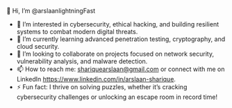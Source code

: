 👋 Hi, I’m @arslaanlightningFast  
- 👀 I’m interested in cybersecurity, ethical hacking, and building resilient systems to combat modern digital threats.  
- 🌱 I’m currently learning advanced penetration testing, cryptography, and cloud security.  
- 💞️ I’m looking to collaborate on projects focused on network security, vulnerability analysis, and malware detection.  
- 📫 How to reach me: shariquearslaan@gmail.com or connect with me on LinkedIn https://www.linkedin.com/in/arslaan-sharique.   
- ⚡ Fun fact: I thrive on solving puzzles, whether it’s cracking cybersecurity challenges or unlocking an escape room in record time!  

<!---
arslaanlightningFast/arslaanlightningFast is a ✨ special ✨ repository because its `README.md` (this file) appears on your GitHub profile.  
You can click the Preview link to take a look at your changes.  
--->

